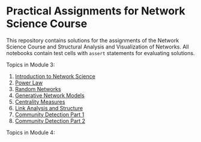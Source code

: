 # Practical Assignments for Network Science Course

This repository contains solutions for the assignments of the Network Science Course and Structural Analysis and Visualization of Networks. All notebooks contain test cells with `assert` statements for evaluating solutions.

Topics in Module 3:
  1. [Introduction to Network Science](NS_HW1_Introduction.ipynb)
  2. [Power Law](NS_HW2_PowerLaw.ipynb)
  3. [Random Networks](NS_HW3_RandomNetworks.ipynb)
  4. [Generative Network Models](NS_HW4_GenerativeNetworkModels.ipynb)
  5. [Centrality Measures](NS_HW5_CentralityMeasures.ipynb)
  6. [Link Analysis and Structure](NS_HW6_LinkAnalysis.ipynb)
  7. [Community Detection Part 1](NS_HW7_CommunityDetectionPart1.ipynb)
  8. [Community Detection Part 2](NS_HW8_CommunityDetectionPart2.ipynb)

Topics in Module 4:
